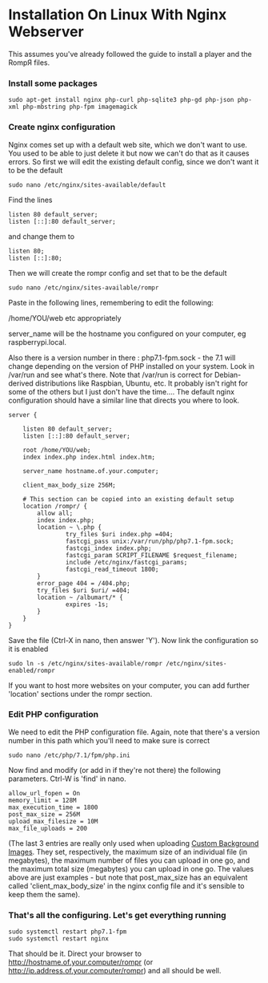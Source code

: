 # Installation On Linux With Nginx Webserver

This assumes you've already followed the guide to install a player and the RompЯ files.

### Install some packages

    sudo apt-get install nginx php-curl php-sqlite3 php-gd php-json php-xml php-mbstring php-fpm imagemagick


### Create nginx configuration

Nginx comes set up with a default web site, which we don't want to use. You used to be able to just delete it but now we can't do that as it causes errors. So first we will edit the existing default config, since we don't want it to be the default

    sudo nano /etc/nginx/sites-available/default

Find the lines

    listen 80 default_server;
    listen [::]:80 default_server;

and change them to

    listen 80;
    listen [::]:80;

Then we will create the rompr config and set that to be the default

    sudo nano /etc/nginx/sites-available/rompr

Paste in the following lines, remembering to edit the following:

/home/YOU/web etc appropriately

server_name will be the hostname you configured on your computer, eg raspberrypi.local.

Also there is a version number in there : php7.1-fpm.sock - the 7.1 will change depending on the version of PHP installed on your system. Look in /var/run and see what's there. Note that /var/run is correct for Debian-derived distributions like Raspbian, Ubuntu, etc. It probably isn't right for some of the others but I just don't have the time.... The default nginx configuration should have a similar line that directs you where to look.

    server {

        listen 80 default_server;
        listen [::]:80 default_server;

        root /home/YOU/web;
        index index.php index.html index.htm;

        server_name hostname.of.your.computer;

        client_max_body_size 256M;

        # This section can be copied into an existing default setup
        location /rompr/ {
            allow all;
            index index.php;
            location ~ \.php {
                    try_files $uri index.php =404;
                    fastcgi_pass unix:/var/run/php/php7.1-fpm.sock;
                    fastcgi_index index.php;
                    fastcgi_param SCRIPT_FILENAME $request_filename;
                    include /etc/nginx/fastcgi_params;
                    fastcgi_read_timeout 1800;
            }
            error_page 404 = /404.php;
            try_files $uri $uri/ =404;
            location ~ /albumart/* {
                    expires -1s;
            }
        }
    }

Save the file (Ctrl-X in nano, then answer 'Y'). Now link the configuration so it is enabled

    sudo ln -s /etc/nginx/sites-available/rompr /etc/nginx/sites-enabled/rompr


If you want to host more websites on your computer, you can add further 'location' sections under the rompr section.

### Edit PHP configuration

We need to edit the PHP configuration file. Again, note that there's a version number in this path which you'll need to make sure is correct

    sudo nano /etc/php/7.1/fpm/php.ini

Now find and modify (or add in if they're not there) the following parameters. Ctrl-W is 'find' in nano.

    allow_url_fopen = On
    memory_limit = 128M
    max_execution_time = 1800
    post_max_size = 256M
    upload_max_filesize = 10M
    max_file_uploads = 200

(The last 3 entries are really only used when uploading [Custom Background Images](/RompR/Theming). They set, respectively, the maximum size of an individual file (in megabytes), the maximum number of files you can upload in one go, and the maximum total size (megabytes) you can upload in one go. The values above are just examples - but note that post_max_size has an equivalent called 'client_max_body_size' in the nginx config file and it's sensible to keep them the same).

### That's all the configuring. Let's get everything running

    sudo systemctl restart php7.1-fpm
    sudo systemctl restart nginx

That should be it. Direct your browser to http://hostname.of.your.computer/rompr (or http://ip.address.of.your.computer/rompr) and all should be well.
